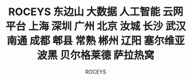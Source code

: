 ---
layout: index1
title: ROCEYS 东边山 大数据 人工智能 云网平台 上海 深圳 广州 北京 汝城 长沙 武汉 南通 成都 郫县 常熟 郴州 辽阳 塞尔维亚 波黑 贝尔格莱德 萨拉热窝
description: 网红主播 ROCEYS 纪录片导演 三级片AV 精通八国语言的大神 刘杀鸡的大哥 洋气黄的老舅 Alex村长的幕后推手 王者荣耀国服欧服荣耀王者第一人
author: ROCEYS
---